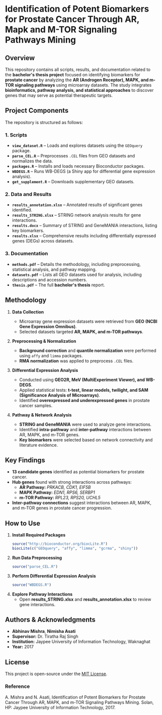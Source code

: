 # Identification of Potent Biomarkers for Prostate Cancer Through AR, Mapk and M-TOR Signaling Pathways Mining 

## **Overview**
This repository contains all scripts, results, and documentation related to the **bachelor's thesis project** focused on identifying biomarkers for **prostate cancer** by analyzing the **AR (Androgen Receptor), MAPK, and m-TOR signaling pathways** using microarray datasets. The study integrates **bioinformatics, pathway analysis, and statistical approaches** to discover genes that may serve as potential therapeutic targets.

## **Project Components**
The repository is structured as follows:

### **1. Scripts**
- **`view_dataset.R`** – Loads and explores datasets using the `GEOquery` package.
- **`parse_CEL.R`** – Preprocesses `.CEL` files from GEO datasets and normalizes the data.
- **`packages.R`** – Installs and loads necessary Bioconductor packages.
- **`WBDEGS.R`** – Runs WB-DEGS (a Shiny app for differential gene expression analysis).
- **`get_supplement.R`** – Downloads supplementary GEO datasets.

### **2. Data and Results**
- **`results_annotation.xlsx`** – Annotated results of significant genes identified.
- **`results_STRING.xlsx`** – STRING network analysis results for gene interactions.
- **`results.docx`** – Summary of STRING and GeneMANIA interactions, listing key biomarkers.
- **`results.xlsx`** – Comprehensive results including differentially expressed genes (DEGs) across datasets.

### **3. Documentation**
- **`methods.pdf`** – Details the methodology, including preprocessing, statistical analysis, and pathway mapping.
- **`datasets.pdf`** – Lists all GEO datasets used for analysis, including descriptions and accession numbers.
- **`thesis.pdf`** – The full **bachelor's thesis** report.

## **Methodology**
1. **Data Collection**  
   - Microarray gene expression datasets were retrieved from **GEO (NCBI Gene Expression Omnibus)**.
   - Selected datasets targeted **AR, MAPK, and m-TOR pathways**.
   
2. **Preprocessing & Normalization**  
   - **Background correction** and **quantile normalization** were performed using `affy` and `limma` packages.
   - **RMA normalization** was applied to preprocess `.CEL` files.

3. **Differential Expression Analysis**  
   - Conducted using **GEO2R, MeV (MultiExperiment Viewer), and WB-DEGS**.
   - Applied statistical tests: **t-test, linear models, twilight, and SAM (Significance Analysis of Microarrays)**.
   - Identified **overexpressed and underexpressed genes** in prostate cancer samples.

4. **Pathway & Network Analysis**  
   - **STRING and GeneMANIA** were used to analyze gene interactions.
   - Identified **intra-pathway** and **inter-pathway** interactions between AR, MAPK, and m-TOR genes.
   - **Key biomarkers** were selected based on network connectivity and literature evidence.

## **Key Findings**
- **13 candidate genes** identified as potential biomarkers for prostate cancer.
- **Hub genes** found with strong interactions across pathways:
  - **AR Pathway:** _PRKACB, CDK1, EIF5B_
  - **MAPK Pathway:** _EDN1, RPS6, SERBP1_
  - **m-TOR Pathway:** _RPL23, RPS20, UCHL5_
- **Inter-pathway connections** suggest interactions between AR, MAPK, and m-TOR genes in prostate cancer progression.

## **How to Use**
1. **Install Required Packages**  
   ```r
   source("http://bioconductor.org/biocLite.R")
   biocLite(c("GEOquery", "affy", "limma", "gcrma", "shiny"))
   ```
2. **Run Data Preprocessing**  
   ```r
   source("parse_CEL.R")
   ```
3. **Perform Differential Expression Analysis**  
   ```r
   source("WBDEGS.R")
   ```
4. **Explore Pathway Interactions**  
   - Open **results_STRING.xlsx** and **results_annotation.xlsx** to review gene interactions.

## **Authors & Acknowledgments**
- **Abhinav Mishra**, **Nimisha Asati**
- **Supervisor:** Dr. Tiratha Raj Singh
- **Institution:** Jaypee University of Information Technology, Waknaghat
- **Year:** 2017

## License
This project is open-source under the [MIT License](LICENSE).

### Reference 
A. Mishra and N. Asati, Identification of Potent Biomarkers for Prostate Cancer Through AR, MAPK, and m-TOR Signaling Pathways Mining. Solan, HP: Jaypee University of Information Technology, 2017.
